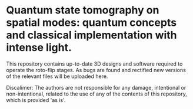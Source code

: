 # Quantum state tomography on spatial modes: quantum concepts and classical implementation with intense light.

This repository contains up-to-date 3D designs and software required to operate the roto-flip stages.
As bugs are found and rectified new versions of the relevant files will be uploaded here.

Discalimer: The authors are not responsible for any damage, intentional or non-intentional, related to the use of any of the contents of this repository, which is provided 'as is'.
